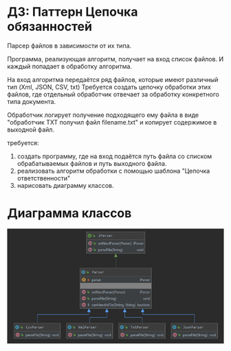 # ДЗ: Паттерн Цепочка обязанностей
Парсер файлов в зависимости от их типа.

Программа, реализующая алгоритм, получает на вход список файлов. И каждый попадает в обработку алгоритма.

На вход алгоритма передаётся ряд файлов, которые имеют различный тип (Xml, JSON, CSV, txt)
Требуется создать цепочку обработки этих файлов, где отдельный обработчик отвечает за обработку конкретного типа документа.

Обработчик логирует получение подходящего ему файла в виде "обработчик TXT получил файл filename.txt" и копирует содержимое в выходной файл.

требуется:
1. создать программу, где на вход подаётся путь файла со списком обрабатываемых файлов и путь выходного файла.
2. реализовать алгоритм обработки с помощью шаблона "Цепочка ответственности"
3. нарисовать диаграмму классов.

# Диаграмма классов
![DiagramClass.PNG](./DiagramClass.PNG)